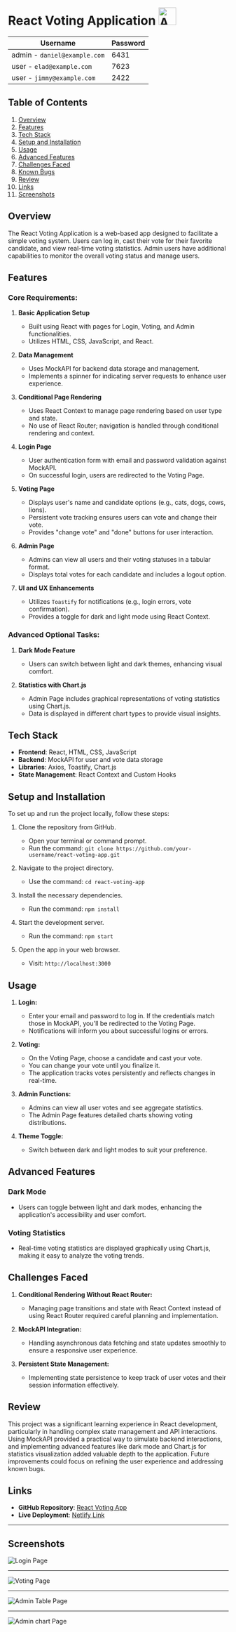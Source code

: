 # React Voting Application  <img src="/public/assets/icons/favicon.ico" alt="App Icon" width="40" height="40"> 

| Username       | Password    |
| -------------- | ----------- |
|admin - `daniel@example.com`          | 6431 | 
|user - `elad@example.com`        | 7623 |
|user - `jimmy@example.com`        | 2422   |

## Table of Contents

1. [Overview](#overview)
2. [Features](#features)
3. [Tech Stack](#tech-stack)
4. [Setup and Installation](#setup-and-installation)
5. [Usage](#usage)
6. [Advanced Features](#advanced-features)
7. [Challenges Faced](#challenges-faced)
8. [Known Bugs](#known-bugs)
9. [Review](#review)
10. [Links](#links)
11. [Screenshots](#screenshots)

## Overview

The React Voting Application is a web-based app designed to facilitate a simple voting system. Users can log in, cast their vote for their favorite candidate, and view real-time voting statistics. Admin users have additional capabilities to monitor the overall voting status and manage users.

## Features

### Core Requirements:
1. **Basic Application Setup**
   - Built using React with pages for Login, Voting, and Admin functionalities.
   - Utilizes HTML, CSS, JavaScript, and React.

2. **Data Management**
   - Uses MockAPI for backend data storage and management.
   - Implements a spinner for indicating server requests to enhance user experience.

3. **Conditional Page Rendering**
   - Uses React Context to manage page rendering based on user type and state.
   - No use of React Router; navigation is handled through conditional rendering and context.

4. **Login Page**
   - User authentication form with email and password validation against MockAPI.
   - On successful login, users are redirected to the Voting Page.

5. **Voting Page**
   - Displays user's name and candidate options (e.g., cats, dogs, cows, lions).
   - Persistent vote tracking ensures users can vote and change their vote.
   - Provides "change vote" and "done" buttons for user interaction.

6. **Admin Page**
   - Admins can view all users and their voting statuses in a tabular format.
   - Displays total votes for each candidate and includes a logout option.

7. **UI and UX Enhancements**
   - Utilizes `Toastify` for notifications (e.g., login errors, vote confirmation).
   - Provides a toggle for dark and light mode using React Context.

### Advanced Optional Tasks:
1. **Dark Mode Feature**
   - Users can switch between light and dark themes, enhancing visual comfort.

2. **Statistics with Chart.js**
   - Admin Page includes graphical representations of voting statistics using Chart.js.
   - Data is displayed in different chart types to provide visual insights.

## Tech Stack

- **Frontend**: React, HTML, CSS, JavaScript
- **Backend**: MockAPI for user and vote data storage
- **Libraries**: Axios, Toastify, Chart.js
- **State Management**: React Context and Custom Hooks

## Setup and Installation

To set up and run the project locally, follow these steps:

1. Clone the repository from GitHub.
   - Open your terminal or command prompt.
   - Run the command: `git clone https://github.com/your-username/react-voting-app.git`

2. Navigate to the project directory.
   - Use the command: `cd react-voting-app`

3. Install the necessary dependencies.
   - Run the command: `npm install`

4. Start the development server.
   - Run the command: `npm start`

5. Open the app in your web browser.
   - Visit: `http://localhost:3000`

## Usage

1. **Login:**
   - Enter your email and password to log in. If the credentials match those in MockAPI, you'll be redirected to the Voting Page.
   - Notifications will inform you about successful logins or errors.

2. **Voting:**
   - On the Voting Page, choose a candidate and cast your vote.
   - You can change your vote until you finalize it.
   - The application tracks votes persistently and reflects changes in real-time.

3. **Admin Functions:**
   - Admins can view all user votes and see aggregate statistics.
   - The Admin Page features detailed charts showing voting distributions.

4. **Theme Toggle:**
   - Switch between dark and light modes to suit your preference.

## Advanced Features

### Dark Mode
- Users can toggle between light and dark modes, enhancing the application's accessibility and user comfort.

### Voting Statistics
- Real-time voting statistics are displayed graphically using Chart.js, making it easy to analyze the voting trends.

## Challenges Faced

1. **Conditional Rendering Without React Router:**
   - Managing page transitions and state with React Context instead of using React Router required careful planning and implementation.

2. **MockAPI Integration:**
   - Handling asynchronous data fetching and state updates smoothly to ensure a responsive user experience.

3. **Persistent State Management:**
   - Implementing state persistence to keep track of user votes and their session information effectively.


## Review

This project was a significant learning experience in React development, particularly in handling complex state management and API interactions. Using MockAPI provided a practical way to simulate backend interactions, and implementing advanced features like dark mode and Chart.js for statistics visualization added valuable depth to the application. Future improvements could focus on refining the user experience and addressing known bugs.

## Links

- **GitHub Repository**: [React Voting App](https://github.com/DanielYehezkely/vote-app-react)
- **Live Deployment**: [Netlify Link](https://dyz-vote-app-react.netlify.app/)

---

## Screenshots



![Login Page](/public/assets/images/login-page.png)
***
![Voting Page](/public/assets/images/voting-page.png)
***
![Admin Table Page](/public/assets/images/admin-table.png)
***
![Admin chart Page](/public/assets/images/admin-chart.png)